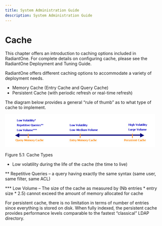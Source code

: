 ```yaml
---
title: System Administration Guide
description: System Administration Guide
---
```


# Cache

This chapter offers an introduction to caching options included in RadiantOne. For complete details on configuring cache, please see the RadiantOne Deployment and Tuning Guide.

RadiantOne offers different caching options to accommodate a variety of deployment needs.

-	Memory Cache (Entry Cache and Query Cache)
-	Persistent Cache (with periodic refresh or real-time refresh)

The diagram below provides a general “rule of thumb” as to what type of cache to implement.

![Cache Types](Media/Image5.1.jpg)

Figure 5.1: Cache Types
 
* Low volatility during the life of the cache (the time to live)

** Repetitive Queries – a query having exactly the same syntax (same user, same filter, same ACL)

*** Low Volume – The size of the cache as measured by (Nb entries * entry size * 2.5) cannot exceed the amount of memory allocated for cache

For persistent cache, there is no limitation in terms of number of entries since everything is stored on disk. When fully indexed, the persistent cache provides performance levels comparable to the fastest “classical” LDAP directory.
